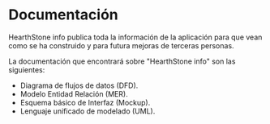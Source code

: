 # Documentación

HearthStone info publica toda la información de la aplicación para que vean como se ha construido y para futura mejoras de terceras personas.

La documentación que encontrará sobre "HearthStone info" son las siguientes:

- Diagrama de flujos de datos (DFD).
- Modelo Entidad Relación (MER).
- Esquema básico de Interfaz (Mockup).
- Lenguaje unificado de modelado (UML).

